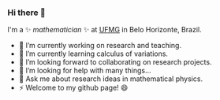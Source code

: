 ### Hi there 👋

I'm a ✨ _mathematician_ ✨ at [UFMG](https://ufmg.br) in Belo Horizonte, Brazil.

- 🔭 I’m currently working on research and teaching.
- 🌱 I’m currently learning calculus of variations.
- 👯 I’m looking forward to collaborating on research projects.
- 🤔 I’m looking for help with many things...
- 💬 Ask me about research ideas in mathematical physics.
- ⚡ Welcome to my github page! 😄
